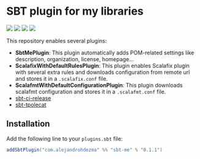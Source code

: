# SBT plugin for my libraries

[![][travis-badge]][travis] [![][maven-badge]][maven] [![][steward-badge]][steward] [![][mergify-badge]][mergify]

This repository enables several plugins:

- **SbtMePlugin**: This plugin automatically adds POM-related settings like description, organization, license, homepage...
- **ScalafixWithDefaultRulesPlugin**: This plugin enables Scalafix plugin with several extra rules and downloads configuration from remote url and stores it in a `.scalafix.conf` file.
- **ScalafmtWithDefaultConfigurationPlugin**: This plugin downloads scalafmt configuration and stores it in a `.scalafmt.conf` file.
- [sbt-ci-release](https://github.com/olafurpg/sbt-ci-release)
- [sbt-tpolecat](https://github.com/olafurpg/sbt-ci-release)

## Installation

Add the following line to your `plugins.sbt` file:

```sbt
addSbtPlugin("com.alejandrohdezma" %% "sbt-me" % "0.1.1")
```

[travis]: https://travis-ci.com/alejandrohdezma/sbt-me
[travis-badge]: https://travis-ci.com/alejandrohdezma/sbt-me.svg?branch=master

[maven]: https://search.maven.org/search?q=g:%20com.alejandrohdezma%20AND%20a:sbt-me
[maven-badge]: https://maven-badges.herokuapp.com/maven-central/com.alejandrohdezma/sbt-me/badge.svg?kill_cache=1

[mergify]: https://mergify.io
[mergify-badge]: https://img.shields.io/endpoint.svg?url=https://gh.mergify.io/badges/alejandrohdezma/sbt-me&style=flat

[steward]: https://scala-steward.org
[steward-badge]: https://img.shields.io/badge/Scala_Steward-helping-brightgreen.svg?style=flat&logo=data:image/png;base64,iVBORw0KGgoAAAANSUhEUgAAAA4AAAAQCAMAAAARSr4IAAAAVFBMVEUAAACHjojlOy5NWlrKzcYRKjGFjIbp293YycuLa3pYY2LSqql4f3pCUFTgSjNodYRmcXUsPD/NTTbjRS+2jomhgnzNc223cGvZS0HaSD0XLjbaSjElhIr+AAAAAXRSTlMAQObYZgAAAHlJREFUCNdNyosOwyAIhWHAQS1Vt7a77/3fcxxdmv0xwmckutAR1nkm4ggbyEcg/wWmlGLDAA3oL50xi6fk5ffZ3E2E3QfZDCcCN2YtbEWZt+Drc6u6rlqv7Uk0LdKqqr5rk2UCRXOk0vmQKGfc94nOJyQjouF9H/wCc9gECEYfONoAAAAASUVORK5CYII=